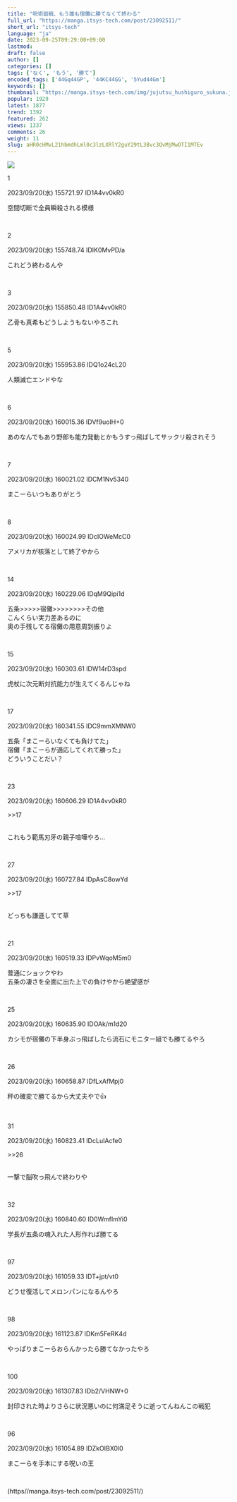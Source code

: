 ```yaml
---
title: "呪術廻戦、もう誰も宿儺に勝てなくて終わる"
full_url: "https://manga.itsys-tech.com/post/23092511/"
short_url: "itsys-tech"
language: "ja"
date: 2023-09-25T09:29:00+09:00
lastmod: 
draft: false
author: []
categories: []
tags: ['なく', 'もう', '勝て']
encoded_tags: ['44Gq44GP', '44KC44GG', '5Yud44Gm']
keywords: []
thumbnail: "https://manga.itsys-tech.com/img/jujutsu_hushiguro_sukuna.jpg"
popular: 1929
latest: 1877
trend: 1392
featured: 262
views: 1337
comments: 26
weight: 11
slug: aHR0cHMvL21hbmdhLml0c3lzLXRlY2guY29tL3Bvc3QvMjMwOTI1MTEv
---
```


![](https://manga.itsys-tech.com/img/jujutsu_hushiguro_sukuna.jpg)

<div><p class='t_h'>1 <p>2023/09/20(水) 155721.97 ID1A4vv0kR0</p></p><p class='t_b'>空間切断で全員瞬殺される模様</p><br><p class='t_h'>2 <p>2023/09/20(水) 155748.74 IDIK0MvPD/a</p></p><p class='t_b'>これどう終わるんや</p><br><p class='t_h'>3 <p>2023/09/20(水) 155850.48 ID1A4vv0kR0</p></p><p class='t_b'>乙骨も真希もどうしようもないやろこれ</p><br><p class='t_h'>5 <p>2023/09/20(水) 155953.86 IDQ1o24cL20</p></p><p class='t_b'>人類滅亡エンドやな</p><br><p class='t_h'>6 <p>2023/09/20(水) 160015.36 IDVf9uoIH+0</p></p><p class='t_b'>あのなんでもあり野郎も能力発動とかもうすっ飛ばしてサックリ殺されそう</p><br><p class='t_h'>7 <p>2023/09/20(水) 160021.02 IDCM1Nv5340</p></p><p class='t_b'>まこーらいつもありがとう</p><br><p class='t_h'>8 <p>2023/09/20(水) 160024.99 IDcIOWeMcC0</p></p><p class='t_b'>アメリカが核落として終了やから</p><br><p class='t_h'>14 <p>2023/09/20(水) 160229.06 IDqM9Qipi1d</p></p><p class='t_b'>五条>>>>>宿儺>>>>>>>>その他<br>こんくらい実力差あるのに<br>奥の手残してる宿儺の用意周到振りよ</p><br><p class='t_h'>15 <p>2023/09/20(水) 160303.61 IDW14rD3spd</p></p><p class='t_b'>虎杖に次元断対抗能力が生えてくるんじゃね</p><br><p class='t_h'>17 <p>2023/09/20(水) 160341.55 IDC9mmXMNW0</p></p><p class='t_b'>五条「まこーらいなくても負けてた」<br>宿儺「まこーらが適応してくれて勝った」<br>どういうことだい？</p><br><p class='t_h t_i'>23 <p>2023/09/20(水) 160606.29 ID1A4vv0kR0</p></p><p class='t_b t_i'><p class='anchor'>>>17</p><br>これもう範馬刃牙の親子喧嘩やろ…</p><br><p class='t_h t_i'>27 <p>2023/09/20(水) 160727.84 IDpAsC8owYd</p></p><p class='t_b t_i'><p class='anchor'>>>17</p><br>どっちも謙遜してて草</p><br><p class='t_h'>21 <p>2023/09/20(水) 160519.33 IDPvWqoM5m0</p></p><p class='t_b'>普通にショックやわ<br>五条の凄さを全面に出た上での負けやから絶望感が</p><br><p class='t_h'>25 <p>2023/09/20(水) 160635.90 IDOAk/m1d20</p></p><p class='t_b'>カシモが宿儺の下半身ぶっ飛ばしたら流石にモニター組でも勝てるやろ</p><br><p class='t_h'>26 <p>2023/09/20(水) 160658.87 IDfLxAfMpj0</p></p><p class='t_b'>秤の確変で勝てるから大丈夫やで👍</p><br><p class='t_h t_i'>31 <p>2023/09/20(水) 160823.41 IDcLuIAcfe0</p></p><p class='t_b t_i'><p class='anchor'>>>26</p><br>一撃で脳吹っ飛んで終わりや</p><br><p class='t_h'>32 <p>2023/09/20(水) 160840.60 ID0WmfImYi0</p></p><p class='t_b'>学長が五条の魂入れた人形作れば勝てる</p><br><p class='t_h'>97 <p>2023/09/20(水) 161059.33 IDT+jpt/vt0</p></p><p class='t_b'>どうせ復活してメロンパンになるんやろ</p><br><p class='t_h'>98 <p>2023/09/20(水) 161123.87 IDKm5FeRK4d</p></p><p class='t_b'>やっぱりまこーらおらんかったら勝てなかったやろ</p><br><p class='t_h'>100 <p>2023/09/20(水) 161307.83 IDb2/VHNW+0</p></p><p class='t_b'>封印された時よりさらに状況悪いのに何満足そうに逝ってんねんこの戦犯</p><br><p class='t_h'>96 <p>2023/09/20(水) 161054.89 IDZkOIBX0l0</p></p><p class='t_b'>まこーらを手本にする呪いの王</p><br></div>

(https//manga.itsys-tech.com/post/23092511/)
